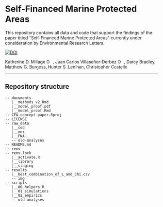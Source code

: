 # Self-Financed Marine Protected Areas

This repository contains all data and code that support the findings of the paper titled "Self-Financed Marine Protected Areas" currently under consideration by Environmental Research Letters.  

<a href="https://doi.org/10.5281/zenodo.5554977"><img src="https://zenodo.org/badge/DOI/10.5281/zenodo.5554977.svg" alt="DOI"></a>

Katherine D. Millage <a href="https://orcid.org/0000-0002-1043-4035" target="orcid.widget" rel="noopener noreferrer" style="vertical-align:top;"><img src="https://orcid.org/sites/default/files/images/orcid_16x16.png" style="width:1em;margin-right:.5em;" alt="ORCID iD icon"></a>, Juan Carlos Villaseñor-Derbez <a href="https://orcid.org/0000-0003-1245-589X" target="orcid.widget" rel="noopener noreferrer" style="vertical-align:top;"><img src="https://orcid.org/sites/default/files/images/orcid_16x16.png" style="width:1em;margin-right:.5em;" alt="ORCID iD icon"></a>, Darcy Bradley, Matthew G. Burgess, Hunter S. Lenihan, Christopher Costello

--------- 

## Repository structure 

```
-- documents
   |__methods_v2.Rmd
   |__model_proof.pdf
   |__model_proof.Rmd
-- CFA-concept-paper.Rproj
-- LICENSE
-- raw_data
   |__cod
   |__mex
   |__PNA
   -- old-analyses
-- README.md
-- renv
-- renv.lock
   |__activate.R
   |__library
   |__staging
-- results
   |__best_combination_of_L_and_Chi.csv
   -- img
-- scripts
   |__00_helpers.R
   |__01_simulations
   |__02_empirics
   -- old-analyses
```



